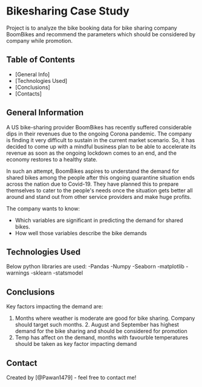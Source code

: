 # Bikesharing Case Study

Project is to analyze the bike booking data for bike sharing company BoomBikes and recommend the 
parameters which should be considered by company while promotion.

## Table of Contents
* [General Info]
* [Technologies Used]
* [Conclusions]
* [Contacts]


## General Information

A US bike-sharing provider BoomBikes has recently suffered considerable dips in their revenues due to the ongoing Corona pandemic. The company is finding it very difficult to sustain in the current market scenario. So, it has decided to come up with a mindful business plan to be able to accelerate its revenue as soon as the ongoing lockdown comes to an end, and the economy restores to a healthy state. 


In such an attempt, BoomBikes aspires to understand the demand for shared bikes among the people after this ongoing quarantine situation ends across the nation due to Covid-19. They have planned this to prepare themselves to cater to the people's needs once the situation gets better all around and stand out from other service providers and make huge profits.

The company wants to know:

* Which variables are significant in predicting the demand for shared bikes.
* How well those variables describe the bike demands

## Technologies Used
Below python libraries are used:
-Pandas
-Numpy
-Seaborn
-matplotlib
-warnings
-sklearn
-statsmodel

## Conclusions

Key factors impacting the demand are:

1. Months where weather is moderate are good for bike sharing. Company should target such months. 2. August and September has highest demand for the bike sharing and should be considered for promotion
3. Temp has affect on the demand, months with favourble temperatures should be taken as key factor impacting demand


## Contact
Created by [@Pawan1479] - feel free to contact me!

